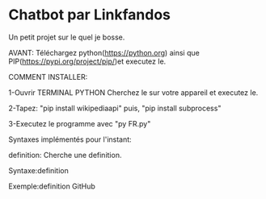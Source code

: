 # Chatbot par Linkfandos
Un petit projet sur le quel je bosse.

AVANT: Téléchargez python(https://python.org) ainsi que PIP(https://pypi.org/project/pip/)et executez le.

 COMMENT INSTALLER:
 
 1-Ouvrir TERMINAL PYTHON
    Cherchez le sur votre appareil et executez le.

 2-Tapez: "pip install wikipediaapi" puis, "pip install subprocess"
 
 3-Executez le programme avec "py FR.py"


Syntaxes implémentés pour l'instant:


definition: Cherche une definition.

 Syntaxe:definition <MOT>
 
 Exemple:definition GitHub
